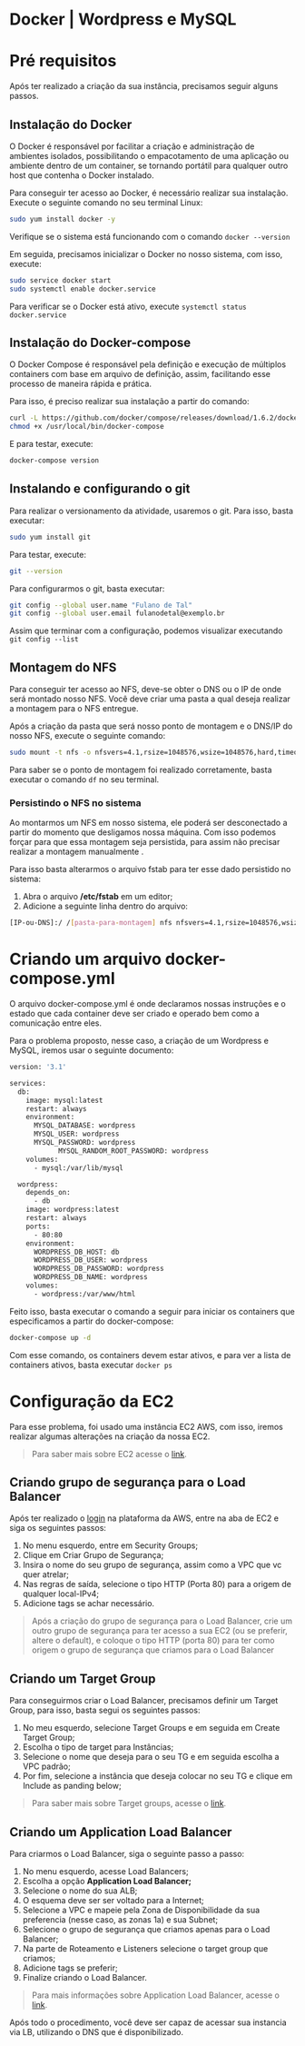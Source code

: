 # Docker | Wordpress e MySQL

# Pré requisitos

Após ter realizado a criação da sua instância, precisamos seguir alguns passos.

## Instalação do Docker

O Docker é responsável por facilitar a criação e administração de ambientes isolados, possibilitando o empacotamento de uma aplicação ou ambiente dentro de um container, se tornando portátil para qualquer outro host que contenha o Docker instalado.

Para conseguir ter acesso ao Docker, é necessário realizar sua instalação. Execute o seguinte comando no seu terminal Linux:

```bash
sudo yum install docker -y
```

Verifique se o sistema está funcionando com o comando `docker --version`

Em seguida, precisamos inicializar o Docker no nosso sistema, com isso, execute:

```bash
sudo service docker start
sudo systemctl enable docker.service
```

Para verificar se o Docker está ativo, execute `systemctl status docker.service`

## Instalação do Docker-compose

O Docker Compose é responsável pela definição e execução de múltiplos containers com base em arquivo de definição, assim, facilitando esse processo de maneira rápida e prática.

Para isso, é preciso realizar sua instalação a partir do comando:

```bash
curl -L https://github.com/docker/compose/releases/download/1.6.2/docker-compose-`uname -s`-`uname -m` > /usr/local/bin/docker-compose
chmod +x /usr/local/bin/docker-compose
```

E para testar, execute:

```bash
docker-compose version
```

## Instalando e configurando o git

Para realizar o versionamento da atividade, usaremos o git. Para isso, basta executar:

```bash
sudo yum install git
```

Para testar, execute:

```bash
git --version
```

Para configurarmos o git, basta executar:

```bash
git config --global user.name "Fulano de Tal"
git config --global user.email fulanodetal@exemplo.br
```

Assim que terminar com a configuração, podemos visualizar executando `git config --list`

## Montagem do NFS

Para conseguir ter acesso ao NFS, deve-se obter o DNS ou o IP de onde será montado nosso NFS. Você deve criar uma pasta a qual deseja realizar a montagem para o NFS entregue. 

Após a criação da pasta que será nosso ponto de montagem e o DNS/IP do nosso NFS, execute o seguinte comando:

```bash
sudo mount -t nfs -o nfsvers=4.1,rsize=1048576,wsize=1048576,hard,timeo=600,retrans=2,noresvport [DNS-ou-IP]:/ /[pasta-criada-para-montagem]
```

Para saber se o ponto de montagem foi realizado corretamente, basta executar o comando `df` no seu terminal.

### Persistindo o NFS no sistema

Ao montarmos um NFS em nosso sistema, ele poderá ser desconectado a partir do momento que desligamos nossa máquina. Com isso podemos forçar para que essa montagem seja persistida, para assim não precisar realizar a montagem manualmente .

Para isso basta alterarmos o arquivo fstab para ter esse dado persistido no sistema:

1. Abra o arquivo **/etc/fstab** em um editor;
2. Adicione a seguinte linha dentro do arquivo:

```bash
[IP-ou-DNS]:/ /[pasta-para-montagem] nfs nfsvers=4.1,rsize=1048576,wsize=1048576,hard,timeo=600,retrans=2,noresvport 0 0
```

# Criando um arquivo docker-compose.yml

O arquivo docker-compose.yml é onde declaramos nossas instruções e o estado que cada container deve ser criado e operado bem como a comunicação entre eles.

Para o problema proposto, nesse caso, a criação de um Wordpress e MySQL, iremos usar o seguinte documento:

```bash
version: '3.1'

services:
  db:
    image: mysql:latest
    restart: always
    environment:
      MYSQL_DATABASE: wordpress
      MYSQL_USER: wordpress
      MYSQL_PASSWORD: wordpress
			MYSQL_RANDOM_ROOT_PASSWORD: wordpress 
    volumes:
      - mysql:/var/lib/mysql

  wordpress:
    depends_on:
      - db
    image: wordpress:latest
    restart: always
    ports:
      - 80:80
    environment:
      WORDPRESS_DB_HOST: db
      WORDPRESS_DB_USER: wordpress
      WORDPRESS_DB_PASSWORD: wordpress
      WORDPRESS_DB_NAME: wordpress
    volumes:
      - wordpress:/var/www/html
```

Feito isso, basta executar o comando a seguir para iniciar os containers que especificamos a partir do docker-compose:

```bash
docker-compose up -d
```

Com esse comando, os containers devem estar ativos, e para ver a lista de containers ativos, basta executar `docker ps`

# Configuração da EC2

Para esse problema, foi usado uma instância EC2 AWS, com isso, iremos realizar algumas alterações na criação da nossa EC2.

> Para saber mais sobre EC2 acesse o [link](https://docs.aws.amazon.com/AWSEC2/latest/UserGuide/concepts.html).
> 

## Criando grupo de segurança para o Load Balancer

Após ter realizado o [login](https://aws.amazon.com/pt/premiumsupport/knowledge-center/create-and-activate-aws-account/) na plataforma da AWS, entre na aba de EC2 e siga os seguintes passos:

1. No menu esquerdo, entre em Security Groups;
2. Clique em Criar Grupo de Segurança;
3. Insira o nome do seu grupo de segurança, assim como a VPC que vc quer atrelar;
4. Nas regras de saída, selecione o tipo HTTP (Porta 80) para a origem de qualquer local-IPv4;
5. Adicione tags se achar necessário.

> Após a criação do grupo de segurança para o Load Balancer, crie um outro grupo de segurança para ter acesso a sua EC2 (ou se preferir, altere o default), e coloque o tipo HTTP (porta 80) para ter como origem o grupo de segurança que criamos para o Load Balancer
> 

## Criando um Target Group

Para conseguirmos criar o Load Balancer, precisamos definir um Target Group, para isso, basta segui os seguintes passos:

1. No meu esquerdo, selecione Target Groups e em seguida em Create Target Group;
2. Escolha o tipo de target para Instâncias;
3.  Selecione o nome que deseja para o seu TG e em seguida escolha a VPC padrão;
4. Por fim, selecione a instância que deseja colocar no seu TG e clique em Include as panding below;

> Para saber mais sobre Target groups, acesse o [link](https://docs.aws.amazon.com/elasticloadbalancing/latest/application/load-balancer-target-groups.html).
> 

## Criando um **Application Load Balancer**

Para criarmos o Load Balancer, siga o seguinte passo a passo:

1. No menu esquerdo, acesse Load Balancers;
2. Escolha a opção **Application Load Balancer;**
3. Selecione o nome do sua ALB;
4. O esquema deve ser ser voltado para a Internet;
5. Selecione a VPC e mapeie pela Zona de Disponibilidade da sua preferencia (nesse caso, as zonas 1a) e sua Subnet;
6. Selecione o grupo de segurança que criamos apenas para o Load Balancer;
7. Na parte de Roteamento e Listeners selecione o target group que criamos;
8. Adicione tags se preferir;
9. Finalize criando o Load Balancer.

> Para mais informações sobre Application Load Balancer, acesse o [link](https://docs.aws.amazon.com/elasticloadbalancing/latest/application/introduction.html).
> 

Após todo o procedimento, você deve ser capaz de acessar sua instancia via LB, utilizando o DNS que é disponibilizado.
